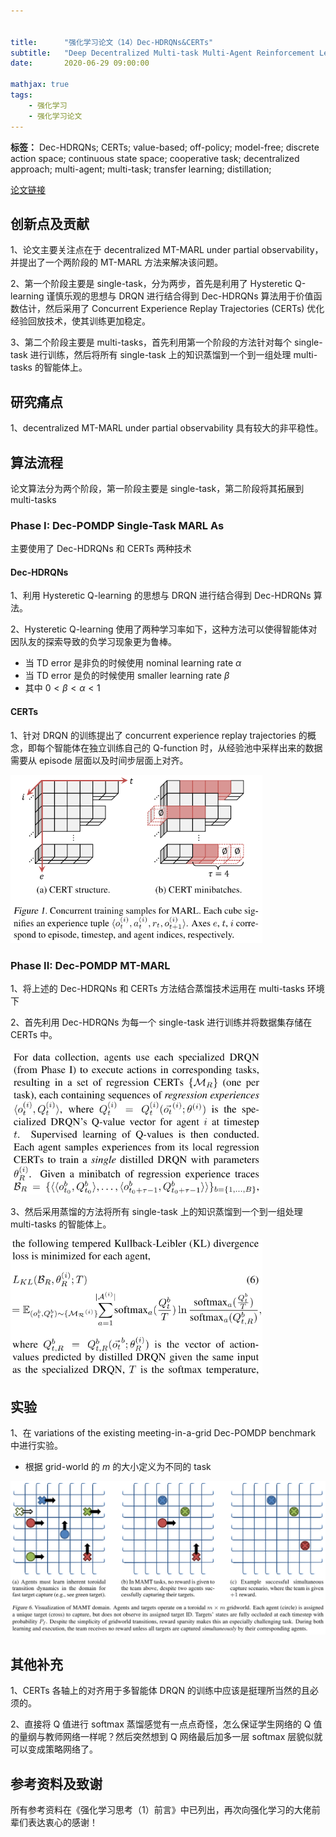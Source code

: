 ```yaml
---


title:      "强化学习论文（14）Dec-HDRQNs&CERTs"
subtitle:   "Deep Decentralized Multi-task Multi-Agent Reinforcement Learning under Partial Observability"
date:       2020-06-29 09:00:00

mathjax: true
tags:
    - 强化学习
    - 强化学习论文
---
```




**标签：** Dec-HDRQNs; CERTs; value-based; off-policy; model-free; discrete action space; continuous state space; cooperative task; decentralized approach; multi-agent; multi-task; transfer learning; distillation;



[论文链接](https://arxiv.org/abs/1703.06182)



## 创新点及贡献

1、论文主要关注点在于 decentralized MT-MARL under partial observability，并提出了一个两阶段的 MT-MARL 方法来解决该问题。



2、第一个阶段主要是 single-task，分为两步，首先是利用了 Hysteretic Q-learning 谨慎乐观的思想与 DRQN 进行结合得到 Dec-HDRQNs 算法用于价值函数估计，然后采用了 Concurrent Experience Replay Trajectories (CERTs) 优化经验回放技术，使其训练更加稳定。



3、第二个阶段主要是 multi-tasks，首先利用第一个阶段的方法针对每个 single-task 进行训练，然后将所有 single-task 上的知识蒸馏到一个到一组处理  multi-tasks 的智能体上。



## 研究痛点

1、decentralized MT-MARL under partial observability 具有较大的非平稳性。



## 算法流程

论文算法分为两个阶段，第一阶段主要是 single-task，第二阶段将其拓展到 multi-tasks



### Phase I: Dec-POMDP Single-Task MARL As

主要使用了 Dec-HDRQNs 和 CERTs 两种技术

#### Dec-HDRQNs

1、利用 Hysteretic Q-learning 的思想与 DRQN 进行结合得到 Dec-HDRQNs 算法。



2、Hysteretic Q-learning 使用了两种学习率如下，这种方法可以使得智能体对因队友的探索导致的负学习现象更为鲁棒。

- 当 TD error 是非负的时候使用 nominal learning rate $\alpha$ 
- 当 TD error 是负的时候使用 smaller learning rate $\beta$ 
- 其中 $0 < \beta < \alpha < 1$



#### CERTs

1、针对 DRQN 的训练提出了 concurrent experience replay trajectories 的概念，即每个智能体在独立训练自己的 Q-function 时，从经验池中采样出来的数据需要从 episode 层面以及时间步层面上对齐。

<img width="80%" src="/images/in-post/2020-06-29-强化学习论文（14）Dec-HDRQNs&CERTs.assets/image-20200629114443632.png"/>



### Phase II: Dec-POMDP MT-MARL

1、将上述的 Dec-HDRQNs 和 CERTs 方法结合蒸馏技术运用在 multi-tasks 环境下



2、首先利用 Dec-HDRQNs 为每一个 single-task 进行训练并将数据集存储在 CERTs 中。

<img width="80%" src="/images/in-post/2020-06-29-强化学习论文（14）Dec-HDRQNs&CERTs.assets/image-20200629114959751.png"/>



3、然后采用蒸馏的方法将所有 single-task 上的知识蒸馏到一个到一组处理  multi-tasks 的智能体上。

<img width="80%" src="/images/in-post/2020-06-29-强化学习论文（14）Dec-HDRQNs&CERTs.assets/image-20200629115023087.png"/>



## 实验

1、在 variations of the existing meeting-in-a-grid Dec-POMDP benchmark 中进行实验。

- 根据 grid-world 的 $m$ 的大小定义为不同的 task

<img width="100%" src="/images/in-post/2020-06-29-强化学习论文（14）Dec-HDRQNs&CERTs.assets/image-20200629115419034.png"/>



## 其他补充

1、CERTs 各轴上的对齐用于多智能体 DRQN 的训练中应该是挺理所当然的且必须的。

2、直接将 Q 值进行 softmax 蒸馏感觉有一点点奇怪，怎么保证学生网络的 Q 值的量纲与教师网络一样呢？然后突然想到 Q 网络最后加多一层 softmax 层貌似就可以变成策略网络了。



## 参考资料及致谢

所有参考资料在《强化学习思考（1）前言》中已列出，再次向强化学习的大佬前辈们表达衷心的感谢！

